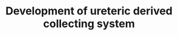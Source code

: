 ---
annotations:
- id: DOID:557
  type: Disease Ontology
  value: kidney disease
- id: DOID:9248
  parent: genetic disease
  type: Disease Ontology
  value: Pallister-Hall syndrome
- id: DOID:0080205
  type: Disease Ontology
  value: CAKUT
- id: DOID:0090001
  parent: genetic disease
  type: Disease Ontology
  value: Fraser syndrome
- id: DOID:3614
  type: Disease Ontology
  value: Kallmann syndrome
- id: PW:0000003
  parent: signaling pathway
  type: Pathway Ontology
  value: signaling pathway
- id: CL:1000497
  parent: animal cell
  type: Cell Type Ontology
  value: kidney cell
authors:
- Fehrhart
- Eweitz
- Ash iyer
citedin:
- link: PMC9051587
  title: Overlap of vitamin A and vitamin D target genes with CAKUT-related processes
    (2022)
- link: PMC9607846
  title: 'Discovering Common Pathogenic Mechanisms of COVID-19 and Parkinson Disease:
    An Integrated Bioinformatics Analysis (2022)'
- link: 10.3390/metabo14040226
  title: A System Biology Approach Reveals New Targets for Human Thyroid Gland Toxicity
    in Embryos and Adult Individuals (2024)
- link: 10.1186/s13148-023-01612-8
  title: 'Methylation analysis by targeted bisulfite sequencing in large for gestational
    age (LGA) newborns: the LARGAN cohort (2024)'
- link: 10.1038/s41416-023-02140-1
  title: Transcriptome analysis of newly established carboplatin-resistant ovarian
    cancer cell model reveals genes shared by drug resistance and drug-induced EMT
    (2023)
communities:
- RareDiseases
description: 'This pathway describes the gene signaling pathway active in the development
  of the ureteric collection system in human kidney development. Mutations in essential
  genes within this pathway can lead to development of CAKUT (congenital anomalies
  of the kidney and urinary tract). '
last-edited: 2025-01-11
ndex: ae9f6bf5-8b75-11eb-9e72-0ac135e8bacf
organisms:
- Homo sapiens
redirect_from:
- /index.php/Pathway:WP5053
- /instance/WP5053
- /instance/WP5053_r136210
revision: r136210
schema-jsonld:
- '@context': https://schema.org/
  '@id': https://wikipathways.github.io/pathways/WP5053.html
  '@type': Dataset
  creator:
    '@type': Organization
    name: WikiPathways
  description: 'This pathway describes the gene signaling pathway active in the development
    of the ureteric collection system in human kidney development. Mutations in essential
    genes within this pathway can lead to development of CAKUT (congenital anomalies
    of the kidney and urinary tract). '
  keywords:
  - ANOS1
  - BMP2
  - BMP4
  - BMP5
  - BMP7
  - BMPER
  - BMPR1A
  - BMPR2
  - CCND1
  - CELSR1
  - CRIM1
  - CTDNEP1
  - DCN
  - EYA1
  - FRAS1
  - FREM1
  - FREM2
  - FST
  - GDF11
  - GDNF
  - GFRA1
  - GLI1
  - GLI2
  - GLI3
  - GPC3
  - GREM1
  - GRIP1
  - HOXA11
  - HOXD11
  - ITGA8
  - MYCN
  - PAX2
  - RARA
  - RARB
  - RARG
  - RET
  - SALL1
  - SHH
  - SIX1
  - SIX2
  - SMAD1
  - SMO
  - SPRY1
  - TGFB1
  - TGFB2
  - VANGL2
  - WNT11
  license: CC0
  name: Development of ureteric derived collecting system
seo: CreativeWork
title: Development of ureteric derived collecting system
wpid: WP5053
---